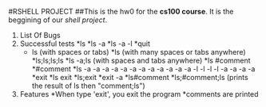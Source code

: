 #RSHELL PROJECT
##This is the hw0 for the **cs100 course**.
It is the beggining of our *shell project*.

1. List Of Bugs
2. Successful tests
    *ls
    *ls -a
    *ls -a -l
    *quit
    *   ls (with spaces or tabs)
    *ls      (with many spaces or tabs anywhere)
    *ls;ls;ls;ls
    *ls -a;ls (with spaces and tabs anywhere)
    *ls #comment
    *#comment
    *ls -a -a -a -a -a -a -a -a -a -a -a -a -l -l -l -l -a -a -a -a
    *exit
    *ls exit
    *ls;exit
    *exit -a
    *ls#comment
    *ls;#comment;ls (prints the result of ls then "comment;ls")
3. Features
    *When type 'exit', you exit the program
    *comments are printed 
